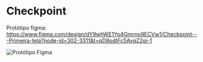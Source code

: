 # Checkpoint

Protótipo figma: https://www.figma.com/design/dY9whWE1Yo4Gmrnp9ECVw1/Checkpoint---Primeira-tela?node-id=302-3311&t=pD8odtFc5AvqZ2qj-1

![Protótipo Figma](.assets/img/Figma.png)
